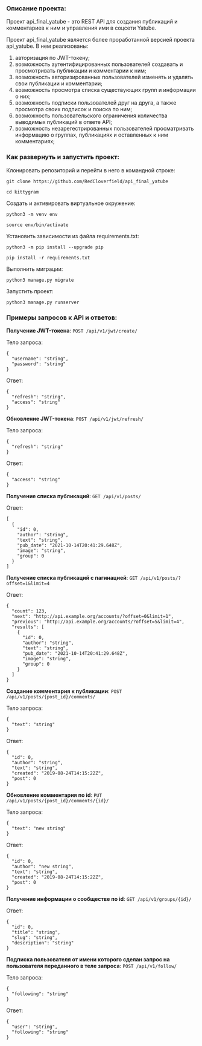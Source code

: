 ### Описание проекта:

Проект api_final_yatube - это REST API для создания публикаций и комментариев к ним и управления ими в соцсети Yatube.

Проект api_final_yatube является более проработанной версией проекта api_yatube. В нем реализованы:
1. авторизация по JWT-токену;
2. возможность аутентифицированных пользователей создавать и просмотривать публикации и комментарии к ним;
3. возможность авторизированных пользователей изменять и удалять свои публикации и комментарии;
4. возможность просмотра списка существующих групп и информации о них;
5. возможность подписки пользователей друг на друга, а также просмотра своих подписок и поиска по ним;
6. возможность пользовательского ограничения количества выводимых публикаций в ответе API;
7. возможность незарегестрированных пользователей просматривать информацию о группах, публикациях и оставленных к ним комментариях;


### Как развернуть и запустить проект:

Клонировать репозиторий и перейти в него в командной строке:

```
git clone https://github.com/RedCloverfield/api_final_yatube
```

```
cd kittygram
```

Cоздать и активировать виртуальное окружение:

```
python3 -m venv env
```

```
source env/bin/activate
```

Установить зависимости из файла requirements.txt:

```
python3 -m pip install --upgrade pip
```

```
pip install -r requirements.txt
```

Выполнить миграции:

```
python3 manage.py migrate
```

Запустить проект:

```
python3 manage.py runserver
```


### Примеры запросов к API и ответов:

**Получение JWT-токена**: `POST /api/v1/jwt/create/`

Тело запроса:

```
{
  "username": "string",
  "password": "string"
}
```

Ответ:

```
{
  "refresh": "string",
  "access": "string"
}
```

**Обновление JWT-токена**: `POST /api/v1/jwt/refresh/`

Тело запроса:
```
{
  "refresh": "string"
}
```

Ответ:

```
{
  "access": "string"
}
```

**Получение списка публикаций**: `GET /api/v1/posts/`

Ответ:

```
[
  {
    "id": 0,
    "author": "string",
    "text": "string",
    "pub_date": "2021-10-14T20:41:29.648Z",
    "image": "string",
    "group": 0
  }
]
```

**Получение списка публикаций с пагинацией**: `GET /api/v1/posts/?offset=1&limit=4`

Ответ:

```
{
  "count": 123,
  "next": "http://api.example.org/accounts/?offset=0&limit=1",
  "previous": "http://api.example.org/accounts/?offset=5&limit=4",
  "results": [
    {
      "id": 0,
      "author": "string",
      "text": "string",
      "pub_date": "2021-10-14T20:41:29.648Z",
      "image": "string",
      "group": 0
    }
  ]
}
```

**Создание комментария к публикации**: `POST /api/v1/posts/{post_id}/comments/`

Тело запроса:

```
{
  "text": "string"
}
```

Ответ:

```
{
  "id": 0,
  "author": "string",
  "text": "string",
  "created": "2019-08-24T14:15:22Z",
  "post": 0
}
```

**Обновление комментария по id**: `PUT /api/v1/posts/{post_id}/comments/{id}/`

Тело запроса:

```
{
  "text": "new string"
}
```

Ответ:

```
{
  "id": 0,
  "author": "new string",
  "text": "string",
  "created": "2019-08-24T14:15:22Z",
  "post": 0
}
```

**Получение информации о сообществе по id**: `GET /api/v1/groups/{id}/`

Ответ:

```
{
  "id": 0,
  "title": "string",
  "slug": "string",
  "description": "string"
}
```

**Подписка пользователя от имени которого сделан запрос на пользователя переданного в теле запроса**: `POST /api/v1/follow/`

Тело запроса:
```
{
  "following": "string"
}
```

Ответ:

```
{
  "user": "string",
  "following": "string"
}
```
